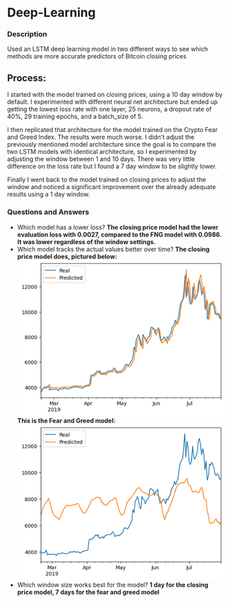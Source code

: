 # Deep-Learning

### Description
Used an LSTM deep learning model in two different ways to see which methods are more accurate predictors of Bitcoin closing prices

## Process:
I started with the model trained on closing prices, using a 10 day window by default. I experimented with different neural net architecture but ended up getting the lowest loss rate with one layer, 25 neurons, a dropout rate of 40%, 29 training epochs, and a batch_size of 5.

I then replicated that architecture for the model trained on the Crypto Fear and Greed Index. The results were much worse. I didn't adjust the previously mentioned model architecture since the goal is to compare the two LSTM models with identical architecture, so I experimented by adjusting the window between 1 and 10 days. There was very little difference on the loss rate but I found a 7 day window to be slightly lower.

Finally I went back to the model trained on closing prices to adjust the window and noticed a significant improvement over the already adequate results using a 1 day window.

### Questions and Answers
* Which model has a lower loss?
**The closing price model had the lower evaluation loss with 0.0027, compared to the FNG model with 0.0986. It was lower regardless of the window settings.**
* Which model tracks the actual values better over time?
**The closing price model does, pictured below:**
![Closing Price LSTM 1 day window 1 layer 25 neurons](Resources/loss_0.0028_window_1.png)
**This is the Fear and Greed model:**
![Fear and Greed LSTM 7 day window 1 layer 25 neurons](Resources/loss_0.098.png)
* Which window size works best for the model?
**1 day for the closing price model, 7 days for the fear and greed model**